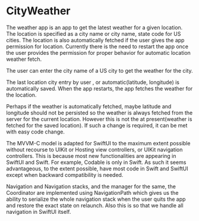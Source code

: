 # CityWeather
The weather app is an app to get the latest weather for a given location.
The location is specified as  a city name or city name, state code for US cities.
The location is also automatically fetched if the user gives the app permission for location.
Currently there is the need to restart the app once the user provides the permission for
proper behavior for automatic location weather fetch.

The user can enter the city name of a US city to get the weather for the city. 

The last location city entry by user , or automatic(latitude, longitude) is automatically saved.
When the app restarts, the app fetches the weather for the location.

Perhaps if the weather is automatically fetched, maybe latitude and longitude should
not be persisted so the weather is always fetched from the server for the current location.
However this is not the at present(weather is fetched for the saved location). If such a change is required, it can be met with
easy code change.

The MVVM-C model is adapted for SwiftUI to the maximum extent possible without 
recourse to UIKit or Hosting view controllers, or UIKit navigation controllers. 
This is because most new functionalities are appearing in SwiftUI and Swift.
For example, Codable is only in Swift. As such it seems advantageous, to the extent 
possible, have most code in Swift and SwiftUI except when backward compatibility is needed.

Navigation and Navigation stacks, and the manager for the same, the Coordinator are
implemented using NavigationPath which gives us the ability to serialize the whole
navigation stack when the user quits the app and restore the exact state on relaunch.
Also this is so that we handle all navigation in SwiftUI itself.

